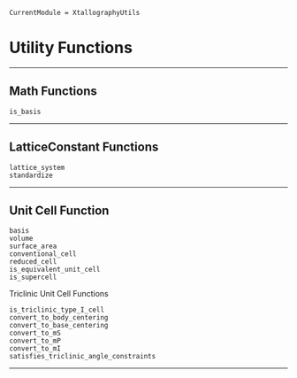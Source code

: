 ```@meta
CurrentModule = XtallographyUtils
```

# Utility Functions

-------------------------------------------------------------------------------------------
## Math Functions

```@docs
is_basis
```
-------------------------------------------------------------------------------------------
## LatticeConstant Functions

```@docs
lattice_system
standardize
```
-------------------------------------------------------------------------------------------
## Unit Cell Function

```@docs
basis
volume
surface_area
conventional_cell
reduced_cell
is_equivalent_unit_cell
is_supercell
```

Triclinic Unit Cell Functions
```@docs
is_triclinic_type_I_cell
convert_to_body_centering
convert_to_base_centering
convert_to_mS
convert_to_mP
convert_to_mI
satisfies_triclinic_angle_constraints
```
-------------------------------------------------------------------------------------------
